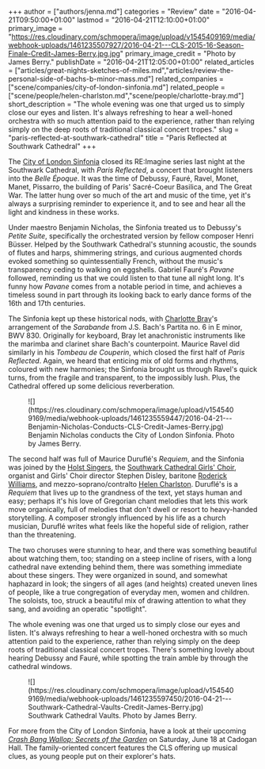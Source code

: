 +++
author = ["authors/jenna.md"]
categories = "Review"
date = "2016-04-21T09:50:00+01:00"
lastmod = "2016-04-21T12:10:00+01:00"
primary_image = "https://res.cloudinary.com/schmopera/image/upload/v1545409169/media/webhook-uploads/1461235507927/2016-04-21---CLS-2015-16-Season-Finale-Credit-James-Berry.jpg.jpg"
primary_image_credit = "Photo by James Berry."
publishDate = "2016-04-21T12:05:00+01:00"
related_articles = ["articles/great-nights-sketches-of-miles.md","articles/review-the-personal-side-of-bachs-b-minor-mass.md"]
related_companies = ["scene/companies/city-of-london-sinfonia.md"]
related_people = ["scene/people/helen-charlston.md","scene/people/charlotte-bray.md"]
short_description = "The whole evening was one that urged us to simply close our eyes and listen. It&#039;s always refreshing to hear a well-honed orchestra with so much attention paid to the experience, rather than relying simply on the deep roots of traditional classical concert tropes."
slug = "paris-reflected-at-southwark-cathedral"
title = "Paris Reflected at Southwark Cathedral"
+++

The [City of London Sinfonia](/scene/companies/city-of-london-sinfonia/) closed its RE:Imagine series last night at the Southwark Cathedral, with *Paris Reflected*, a concert that brought listeners into the *Belle Époque*. It was the time of Debussy, Fauré, Ravel, Monet, Manet, Pissarro, the building of Paris' Sacré-Coeur Basilica, and The Great War. The latter hung over so much of the art and music of the time, yet it's always a surprising reminder to experience it, and to see and hear all the light and kindness in these works.

Under maestro Benjamin Nicholas, the Sinfonia treated us to Debussy's *Petite Suite*, specifically the orchestrated version by fellow composer Henri Büsser. Helped by the Southwark Cathedral's stunning acoustic, the sounds of flutes and harps, shimmering strings, and curious augmented chords evoked something so quintessentially French, without the music's transparency ceding to walking on eggshells. Gabriel Fauré's *Pavane* followed, reminding us that we could listen to that tune all night long. It's funny how *Pavane* comes from a notable period in time, and achieves a timeless sound in part through its looking back to early dance forms of the 16th and 17th centuries. 

The Sinfonia kept up these historical nods, with [Charlotte Bray](/scene/people/charlotte-bray/)'s arrangement of the *Sarabande* from J.S. Bach's Partita no. 6 in E minor, BWV 830. Originally for keyboard, Bray let anachronistic instruments like the marimba and clarinet share Bach's counterpoint. Maurice Ravel did similarly in his *Tombeau de Couperin*, which closed the first half of *Paris Reflected*. Again, we heard that enticing mix of old forms and rhythms, coloured with new harmonies; the Sinfonia brought us through Ravel's quick turns, from the fragile and transparent, to the impossibly lush. Plus, the Cathedral offered up some delicious reverberation.

<figure data-type="image">
![](https://res.cloudinary.com/schmopera/image/upload/v1545409169/media/webhook-uploads/1461235559447/2016-04-21---Benjamin-Nicholas-Conducts-CLS-Credit-James-Berry.jpg)<figcaption>Benjamin Nicholas conducts the City of London Sinfonia. Photo by James Berry.</figcaption>
</figure>

The second half was full of Maurice Duruflé's *Requiem*, and the Sinfonia was joined by the [Holst Singers](https://holstsingers.com/), the [Southwark Cathedral Girls' Choir](http://cathedral.southwark.anglican.org/worship/music-and-choirs), organist and Girls' Choir director Stephen Disley, baritone [Roderick Williams](http://www.ingpen.co.uk/artist/roderick-williams/), and mezzo-soprano/contralto [Helen Charlston](/scene/people/helen-charlston/). Duruflé's is a *Requiem* that lives up to the grandness of the text, yet stays human and easy; perhaps it's his love of Gregorian chant melodies that lets this work move organically, full of melodies that don't dwell or resort to heavy-handed storytelling. A composer strongly influenced by his life as a church musician, Duruflé writes what feels like the hopeful side of religion, rather than the threatening. 

The two choruses were stunning to hear, and there was something beautiful about watching them, too; standing on a steep incline of risers, with a long cathedral nave extending behind them, there was something immediate about these singers. They were organized in sound, and somewhat haphazard in look; the singers of all ages (and heights) created uneven lines of people, like a true congregation of everyday men, women and children. The soloists, too, struck a beautiful mix of drawing attention to what they sang, and avoiding an operatic "spotlight".

The whole evening was one that urged us to simply close our eyes and listen. It's always refreshing to hear a well-honed orchestra with so much attention paid to the experience, rather than relying simply on the deep roots of traditional classical concert tropes. There's something lovely about hearing Debussy and Fauré, while spotting the train amble by through the cathedral windows.

<figure data-type="image">
![](https://res.cloudinary.com/schmopera/image/upload/v1545409169/media/webhook-uploads/1461235597450/2016-04-21---Southwark-Cathedral-Vaults-Credit-James-Berry.jpg)<figcaption>Southwark Cathedral Vaults. Photo by James Berry.</figcaption>
</figure>

For more from the City of London Sinfonia, have a look at their upcoming [*Crash Bang Wallop: Secrets of the Garden*](https://cityoflondonsinfonia.co.uk/whats-on/2249/crash-bang-wallop-secrets-of-the-garden/) on Saturday, June 18 at Cadogan Hall. The family-oriented concert features the CLS offering up musical clues, as young people put on their explorer's hats.
